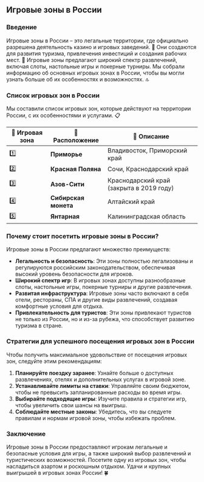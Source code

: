 ## Игровые зоны в России

### Введение
Игровые зоны в России – это легальные территории, где официально разрешена деятельность казино и игровых заведений. 🎰 Они создаются для развития туризма, привлечения инвестиций и создания рабочих мест. 💼 Игровые зоны предлагают широкий спектр развлечений, включая слоты, настольные игры и покерные турниры. Мы собрали информацию об основных игровых зонах в России, чтобы вы могли узнать больше об их особенностях и возможностях. 🔝

### Список игровых зон в России
Мы составили список игровых зон, которые действуют на территории России, с их особенностями и услугами. 📋

| 🥇 **Игровая зона** | 📍 **Расположение** | 💬 **Описание** |
|-------------------|--------------------|----------------|
| 1️⃣ | **Приморье** | Владивосток, Приморский край | Приморская игровая зона расположена недалеко от Владивостока и привлекает туристов из Азии и России. Она известна своими крупными казино, такими как "Tigre de Cristal" и "Shambala". |
| 2️⃣ | **Красная Поляна** | Сочи, Краснодарский край | Игровая зона в Сочи является частью популярного горнолыжного курорта. Казино "Сочи" предлагает множество игровых автоматов, настольных игр и покерных турниров. |
| 3️⃣ | **Азов-Сити** | Краснодарский край (закрыта в 2019 году) | Первоначально это была одна из первых легальных игровых зон в России, но в 2019 году зона была официально закрыта. |
| 4️⃣ | **Сибирская монета** | Алтайский край | Игровая зона "Сибирская монета" расположена в живописном Алтайском крае и предлагает игрокам казино, отели и развлекательные центры. |
| 5️⃣ | **Янтарная** | Калининградская область | "Янтарная" – это игровая зона в Калининградской области, предлагающая игровые автоматы, настольные игры и другие виды азартных развлечений. |

### Почему стоит посетить игровые зоны в России?
Игровые зоны в России предлагают множество преимуществ:

- **Легальность и безопасность**: Эти зоны полностью легализованы и регулируются российским законодательством, обеспечивая высокий уровень безопасности для игроков. 
- **Широкий спектр игр**: В игровых зонах доступны разнообразные слоты, настольные игры, покерные турниры и другие развлечения. 
- **Развитая инфраструктура**: Игровые зоны часто включают в себя отели, рестораны, СПА и другие виды развлечений, создавая комфортные условия для отдыха. 
- **Привлекательность для туристов**: Эти зоны привлекают туристов не только из России, но и из-за рубежа, что способствует развитию туризма в стране. 

### Стратегии для успешного посещения игровых зон в России
Чтобы получить максимальное удовольствие от посещения игровых зон, следуйте этим рекомендациям:

1. **Планируйте поездку заранее**: Узнайте больше о доступных развлечениях, отелях и дополнительных услугах в игровой зоне. 
2. **Устанавливайте лимиты на ставки**: Управляйте своим бюджетом, чтобы не превысить запланированные расходы во время игры. 
3. **Выбирайте подходящие игры**: Изучите правила и стратегии игр, чтобы увеличить свои шансы на выигрыш. 
4. **Соблюдайте местные законы**: Убедитесь, что вы следуете правилам и нормам игровой зоны, чтобы избежать проблем. 

### Заключение
Игровые зоны в России предоставляют игрокам легальные и безопасные условия для игры, а также широкий выбор развлечений и туристических возможностей. Посетите одну из игровых зон, чтобы насладиться азартом и роскошным отдыхом. Удачи и крупных выигрышей в игровых зонах России! 🍀
